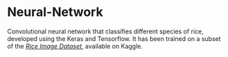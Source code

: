 # Neural-Network

Convolutional neural network that classifies different species of rice, developed using the Keras and Tensorflow. It has been trained on a subset of the [_Rice Image Dataset_](https://www.kaggle.com/datasets/muratkokludataset/rice-image-dataset), available on Kaggle.
